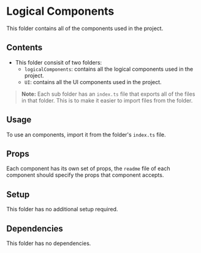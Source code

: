 # Logical Components

This folder contains all of the components used in the project.

## Contents

- This folder consisit of two folders:
  - `logicalComponents`: contains all the logical components used in the project.
  - `UI`: contains all the UI components used in the project.

> **Note:** Each sub folder has an `index.ts` file that exports all of the files in that folder. This is to make it easier to import files from the folder.

## Usage

To use an components, import it from the folder's `index.ts` file.

## Props

Each component has its own set of props, the `readme` file of each component should specify the props that component accepts.

## Setup

This folder has no additional setup required.

## Dependencies

This folder has no dependencies.
